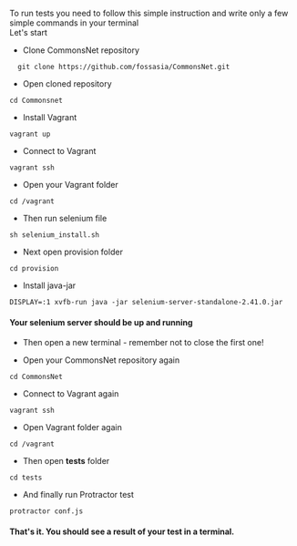 
To run tests you need to follow this simple instruction and write only a few simple commands in your terminal 
<br>Let's start 

* Clone CommonsNet repository 
```
  git clone https://github.com/fossasia/CommonsNet.git
```
* Open cloned repository 
```
cd Commonsnet 
```
* Install Vagrant
```
vagrant up
```
* Connect to Vagrant
```
vagrant ssh
```
* Open your Vagrant folder
```
cd /vagrant 
```
* Then run selenium file 
```
sh selenium_install.sh 
```
*  Next open provision folder
```
cd provision
```
* Install java-jar 
```
DISPLAY=:1 xvfb-run java -jar selenium-server-standalone-2.41.0.jar 
```
#### Your selenium server should be up and running

*  Then open a new terminal - remember not to close the first one!

*  Open your CommonsNet repository again 
```
cd CommonsNet
```
*  Connect to Vagrant again
```
vagrant ssh
```
*  Open Vagrant folder again
```
cd /vagrant
```
* Then open <b>tests</b> folder
```
cd tests
```
*  And finally run Protractor test
```
protractor conf.js 
```

#### That's it. You should see a result of your test in a terminal. 
